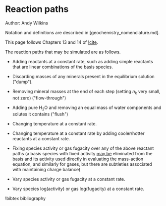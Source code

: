 # Reaction paths

Author: Andy Wilkins

Notation and definitions are described in [geochemistry_nomenclature.md].

This page follows Chapters 13 and 14 of [!cite](bethke_2007).

The reaction paths that may be simulated are as follows.

- Adding reactants at a constant rate, such as adding simple reactants that are linear combinations of the basis species.

- Discarding masses of any minerals present in the equilibrium solution ("dump").

- Removing mineral masses at the end of each step (setting $n_{k}$ very small, not zero) ("flow-through")

- Adding pure H$_{2}$O and removing an equal mass of water components and solutes it contains ("flush")

- Changing temperature at a constant rate.

- Changing temperature at a constant rate by adding cooler/hotter reactants at a constant rate.

- Fixing species activity or gas fugacity over any of the above reactant paths (a basis species with fixed activity [may be](equilibrium.md) eliminated from the basis and its activity used directly in evaluating the mass-action equation, and similarly for gases, but there are subtleties associated with maintaining charge balance)

- Vary species activity or gas fugacity at a constant rate.

- Vary species log(activity) or gas log(fugacity) at a constant rate.

!bibtex bibliography
